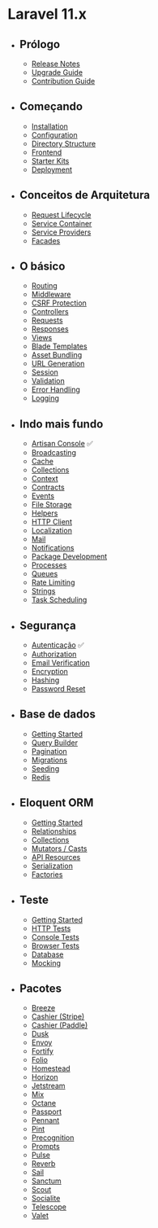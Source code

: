 # Laravel 11.x
- ## Prólogo
    - [Release Notes](/src/docs/releases)
    - [Upgrade Guide](/src/docs/upgrade)
    - [Contribution Guide](/src/docs/contributions)
- ## Começando
    - [Installation](/src/docs/installation)
    - [Configuration](/src/docs/configuration)
    - [Directory Structure](/src/docs/structure)
    - [Frontend](/src/docs/frontend)
    - [Starter Kits](/src/docs/starter-kits)
    - [Deployment](/src/docs/deployment)
- ## Conceitos de Arquitetura
    - [Request Lifecycle](/src/docs/lifecycle)
    - [Service Container](/src/docs/container)
    - [Service Providers](/src/docs/providers)
    - [Facades](/src/docs/facades)
- ## O básico
    - [Routing](/src/docs/routing)
    - [Middleware](/src/docs/middleware)
    - [CSRF Protection](/src/docs/csrf)
    - [Controllers](/src/docs/controllers)
    - [Requests](/src/docs/requests)
    - [Responses](/src/docs/responses)
    - [Views](/src/docs/views)
    - [Blade Templates](/src/docs/blade)
    - [Asset Bundling](/src/docs/vite)
    - [URL Generation](/src/docs/urls)
    - [Session](/src/docs/session)
    - [Validation](/src/docs/validation)
    - [Error Handling](/src/docs/errors)
    - [Logging](/src/docs/logging)
- ## Indo mais fundo
    - [Artisan Console](/src/docs/artisan) ✅
    - [Broadcasting](/src/docs/broadcasting)
    - [Cache](/src/docs/cache)
    - [Collections](/src/docs/collections)
    - [Context](/src/docs/context)
    - [Contracts](/src/docs/contracts)
    - [Events](/src/docs/events)
    - [File Storage](/src/docs/filesystem)
    - [Helpers](/src/docs/helpers)
    - [HTTP Client](/src/docs/http-client)
    - [Localization](/src/docs/localization)
    - [Mail](/src/docs/mail)
    - [Notifications](/src/docs/notifications)
    - [Package Development](/src/docs/packages)
    - [Processes](/src/docs/processes)
    - [Queues](/src/docs/queues)
    - [Rate Limiting](/src/docs/rate-limiting)
    - [Strings](/src/docs/strings)
    - [Task Scheduling](/src/docs/scheduling)
- ## Segurança
    - [Autenticação](/src/docs/authentication) ✅
    - [Authorization](/src/docs/authorization)
    - [Email Verification](/src/docs/verification)
    - [Encryption](/src/docs/encryption)
    - [Hashing](/src/docs/hashing)
    - [Password Reset](/src/docs/passwords)
- ## Base de dados
    - [Getting Started](/src/docs/database)
    - [Query Builder](/src/docs/queries)
    - [Pagination](/src/docs/pagination)
    - [Migrations](/src/docs/migrations)
    - [Seeding](/src/docs/seeding)
    - [Redis](/src/docs/redis)
- ## Eloquent ORM
    - [Getting Started](/src/docs/eloquent)
    - [Relationships](/src/docs/eloquent-relationships)
    - [Collections](/src/docs/eloquent-collections)
    - [Mutators / Casts](/src/docs/eloquent-mutators)
    - [API Resources](/src/docs/eloquent-resources)
    - [Serialization](/src/docs/eloquent-serialization)
    - [Factories](/src/docs/eloquent-factories)
- ## Teste
    - [Getting Started](/src/docs/testing)
    - [HTTP Tests](/src/docs/http-tests)
    - [Console Tests](/src/docs/console-tests)
    - [Browser Tests](/src/docs/dusk)
    - [Database](/src/docs/database-testing)
    - [Mocking](/src/docs/mocking)
- ## Pacotes
    - [Breeze](/src/docs/starter-kits#laravel-breeze)
    - [Cashier (Stripe)](/src/docs/billing)
    - [Cashier (Paddle)](/src/docs/cashier-paddle)
    - [Dusk](/src/docs/dusk)
    - [Envoy](/src/docs/envoy)
    - [Fortify](/src/docs/fortify)
    - [Folio](/src/docs/folio)
    - [Homestead](/src/docs/homestead)
    - [Horizon](/src/docs/horizon)
    - [Jetstream](https://jetstream.laravel.com)
    - [Mix](/src/docs/mix)
    - [Octane](/src/docs/octane)
    - [Passport](/src/docs/passport)
    - [Pennant](/src/docs/pennant)
    - [Pint](/src/docs/pint)
    - [Precognition](/src/docs/precognition)
    - [Prompts](/src/docs/prompts)
    - [Pulse](/src/docs/pulse)
    - [Reverb](/src/docs/reverb)
    - [Sail](/src/docs/sail)
    - [Sanctum](/src/docs/sanctum)
    - [Scout](/src/docs/scout)
    - [Socialite](/src/docs/socialite)
    - [Telescope](/src/docs/telescope)
    - [Valet](/src/docs/valet)